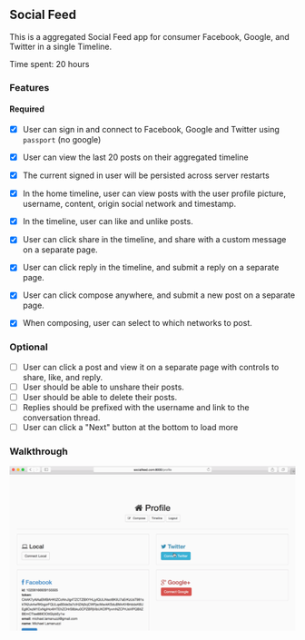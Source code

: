 ## Social Feed

This is a aggregated Social Feed app for consumer Facebook, Google, and Twitter in a single Timeline.


Time spent: 20 hours

### Features

#### Required

- [X] User can sign in and connect to Facebook, Google and Twitter using `passport` (no google)
- [X] User can view the last 20 posts on their aggregated timeline
- [X] The current signed in user will be persisted across server restarts
- [X] In the home timeline, user can view posts with the user profile picture, username, content, origin social network and timestamp.
- [X] In the timeline, user can like and unlike posts.
- [X] User can click share in the timeline, and share with a custom message on a separate page.
- [X] User can click reply in the timeline, and submit a reply on a separate page.
- [X] User can click compose anywhere, and submit a new post on a separate page.
- [X] When composing, user can select to which networks to post.


### Optional

- [ ] User can click a post and view it on a separate page with controls to share, like, and reply.
- [ ] User should be able to unshare their posts.
- [ ] User should be able to delete their posts.
- [ ] Replies should be prefixed with the username and link to the conversation thread.
- [ ] User can click a "Next" button at the bottom to load more 

### Walkthrough

![Video Walkthrough](socialfeed-walkthrough.gif "Social Feed Walkthrough")



